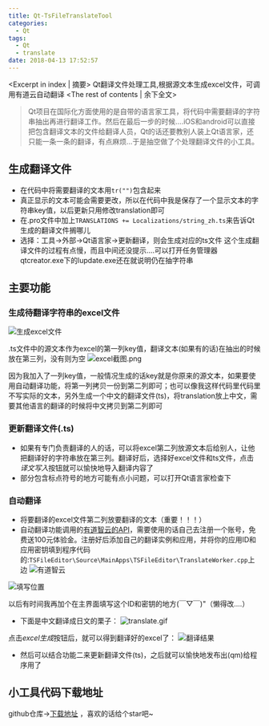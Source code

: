 ```yaml
---
title: Qt-TsFileTranslateTool
categories:
  - Qt
tags:
  - Qt
  - translate
date: 2018-04-13 17:52:57
---
```


<Excerpt in index | 摘要> 
Qt翻译文件处理工具,根据源文本生成excel文件，可调用有道云自动翻译<!-- more -->
<The rest of contents | 余下全文>

> Qt项目在国际化方面使用的是自带的语言家工具，将代码中需要翻译的字符串抽出再进行翻译工作。然后在最后一步的时候....iOS和android可以直接把包含翻译文本的文件给翻译人员，Qt的话还要教别人装上Qt语言家，还只能一条一条的翻译，有点麻烦...于是抽空做了个处理翻译文件的小工具。

## 生成翻译文件
* 在代码中将需要翻译的文本用`tr("")`包含起来
* 真正显示的文本可能会需要更改，所以在代码中我是保存了一个显示文本的字符串key值，以后更新只用修改translation即可
* 在.pro文件中加上`TRANSLATIONS += Localizations/string_zh.ts`来告诉Qt生成的翻译文件搁哪儿
* 选择：工具->外部->Qt语言家->更新翻译，则会生成对应的ts文件
这个生成翻译文件的过程有点慢，而且中间还没提示....可以打开任务管理器qtcreator.exe下的lupdate.exe还在就说明仍在抽字符串

## 主要功能
### 生成待翻译字符串的excel文件
![生成excel文件](https://upload-images.jianshu.io/upload_images/2756183-05f5dfca13142009.gif?imageMogr2/auto-orient/strip)

.ts文件中的源文本作为excel的第一列key值，翻译文本(如果有的话)在抽出的时候放在第三列，没有则为空
![excel截图.png](https://upload-images.jianshu.io/upload_images/2756183-3ffd1670eb98846b.png?imageMogr2/auto-orient/strip%7CimageView2/2/w/1240)

因为我加入了一列key值，一般情况生成的话key就是你原来的源文本，如果要使用自动翻译功能，将第一列拷贝一份到第二列即可；也可以像我这样代码里代码里不写实际的文本，另外生成一个中文的翻译文件(ts)，将translation放上中文，需要其他语言的翻译的时候将中文拷贝到第二列即可

### 更新翻译文件(.ts)
* 如果有专门负责翻译的人的话，可以将excel第二列放源文本后给别人，让他把翻译好的字符串放在第三列。翻译好后，选择好excel文件和ts文件，点击*译文写入*按钮就可以愉快地导入翻译内容了
* 部分包含标点符号的地方可能有点小问题，可以打开Qt语言家检查下

### 自动翻译
* 将要翻译的excel文件第二列放要翻译的文本（重要！！！）
* 自动翻译功能调用的[有道智云的API](http://ai.youdao.com/index.s)，需要使用的话自己去注册一个账号，免费送100元体验金。注册好后添加自己的翻译实例和应用，并将你的应用ID和应用密钥填到程序代码的:`TSFileEditor\Source\MainApps\TSFileEditor\TranslateWorker.cpp`上边
![有道智云](https://upload-images.jianshu.io/upload_images/2756183-84c37cdd03fc8571.png?imageMogr2/auto-orient/strip%7CimageView2/2/w/1240)

![填写位置](https://upload-images.jianshu.io/upload_images/2756183-9617ef61d247349f.png?imageMogr2/auto-orient/strip%7CimageView2/2/w/1240)

以后有时间我再加个在主界面填写这个ID和密钥的地方(￣▽￣)"（懒得改....）

* 下面是中文翻译成日文的栗子：
![translate.gif](https://upload-images.jianshu.io/upload_images/2756183-e3f5cdb8e80f10ea.gif?imageMogr2/auto-orient/strip)

点击*excel生成*按钮后，就可以得到翻译好的excel了：
![翻译结果](https://upload-images.jianshu.io/upload_images/2756183-229843327e932b73.png?imageMogr2/auto-orient/strip%7CimageView2/2/w/1240)

* 然后可以结合功能二来更新翻译文件(ts)，之后就可以愉快地发布出(qm)给程序用了

## 小工具代码下载地址
github仓库->[下载地址](https://github.com/Longxr/TSFileEditor) ，喜欢的话给个star吧~
  ​

